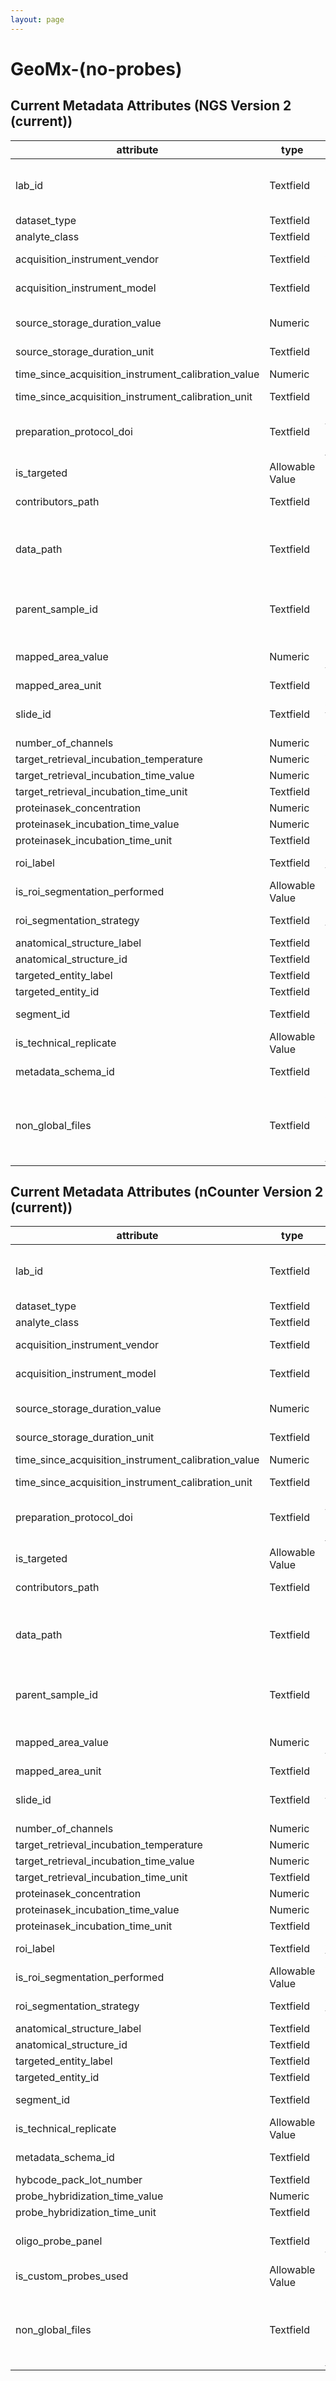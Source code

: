 ```yaml
--- 
layout: page 
---
```

# GeoMx-(no-probes) 

## Current Metadata Attributes  (NGS Version 2 (current))

| attribute                                           | type           | description                                                                                                                                                                                                                                                                                                                                                                                                                                                                                                                                                                                                                                                                                                      | value      | required   |
|-----------------------------------------------------|----------------|------------------------------------------------------------------------------------------------------------------------------------------------------------------------------------------------------------------------------------------------------------------------------------------------------------------------------------------------------------------------------------------------------------------------------------------------------------------------------------------------------------------------------------------------------------------------------------------------------------------------------------------------------------------------------------------------------------------|------------|------------|
| lab_id                                              | Textfield      | An internal field labs can use it to add whatever ID(s) they want or need for dataset validation and tracking. This could be a single ID (e.g., "Visium_9OLC_A4_S1") or a delimited list of IDs (e.g., “9OL; 9OLC.A2; Visium_9OLC_A4_S1”). This field will not be accessible to anyone outside of the consortium and no effort will be made to check if IDs provided by one data provider are also used by another.                                                                                                                                                                                                                                                                                              |            | False      |
| dataset_type                                        | Textfield      | The specific type of dataset being produced.                                                                                                                                                                                                                                                                                                                                                                                                                                                                                                                                                                                                                                                                     |            | True       |
| analyte_class                                       | Textfield      | Analytes are the target molecules being measured with the assay.                                                                                                                                                                                                                                                                                                                                                                                                                                                                                                                                                                                                                                                 |            | True       |
| acquisition_instrument_vendor                       | Textfield      | An acquisition instrument is the device that contains the signal detection hardware and signal processing software. Assays generate signals such as light of various intensities or color or signals representing the molecular mass.                                                                                                                                                                                                                                                                                                                                                                                                                                                                            |            | True       |
| acquisition_instrument_model                        | Textfield      | Manufacturers of an acquisition instrument may offer various versions (models) of that instrument with different features or sensitivities. Differences in features or sensitivities may be relevant to processing or interpretation of the data.                                                                                                                                                                                                                                                                                                                                                                                                                                                                |            | True       |
| source_storage_duration_value                       | Numeric        | How long was the source material stored, prior to this sample being processed? For assays applied to tissue sections, this would be how long the tissue section (e.g., slide) was stored, prior to the assay beginning (e.g., imaging). For assays applied to suspensions such as sequencing, this would be how long the suspension was stored before library construction began.                                                                                                                                                                                                                                                                                                                                |            | True       |
| source_storage_duration_unit                        | Textfield      | The time duration unit of measurement                                                                                                                                                                                                                                                                                                                                                                                                                                                                                                                                                                                                                                                                            |            | True       |
| time_since_acquisition_instrument_calibration_value | Numeric        | The amount of time since the acqusition instrument was last serviced by the vendor. This provides a metric for assessing drift in data capture.                                                                                                                                                                                                                                                                                                                                                                                                                                                                                                                                                                  |            | False      |
| time_since_acquisition_instrument_calibration_unit  | Textfield      | The time unit of measurement                                                                                                                                                                                                                                                                                                                                                                                                                                                                                                                                                                                                                                                                                     |            | False      |
| preparation_protocol_doi                            | Textfield           | DOI for the protocols.io page that describes the assay or sample procurment and preparation. For example for an imaging assay, the protocol might include staining of a section through the creation of an OME-TIFF file. In this case the protocol would include any image processing steps required to create the OME-TIFF file. Example: https://dx.doi.org/10.17504/protocols.io.eq2lyno9qvx9/v1                                                                                                                                                                                                                                                                                                             |            | True       |
| is_targeted                                         | Allowable Value | Specifies whether or not a specific molecule(s) is/are targeted for detection/measurement by the assay ("Yes" or "No"). The CODEX analyte is protein.                                                                                                                                                                                                                                                                                                                                                                                                                                                                                                                                                            | ['Yes', 'No'] | True       |
| contributors_path                                   | Textfield      | The path to the file with the ORCID IDs for all contributors of this dataset (e.g., "./extras/contributors.tsv" or "./contributors.tsv"). This is an internal metadata field that is just used for ingest.                                                                                                                                                                                                                                                                                                                                                                                                                                                                                                       |            | True       |
| data_path                                           | Textfield      | The top level directory containing the raw and/or processed data. For a single dataset upload this might be "." where as for a data upload containing multiple datasets, this would be the directory name for the respective dataset. For instance, if the data is within a directory called "TEST001-RK" use syntax "./TEST001-RK" for this field. If there are multiple directory levels, use the format "./TEST001-RK/Run1/Pass2" in which "Pass2" is the subdirectory where the single dataset's data is stored. This is an internal metadata field that is just used for ingest.                                                                                                                            |            | True       |
| parent_sample_id                                    | Textfield      | Unique HuBMAP or SenNet identifier of the sample (i.e., block, section or suspension) used to perform this assay. For example, for a RNAseq assay, the parent would be the suspension, whereas, for one of the imaging assays, the parent would be the tissue section. If an assay comes from multiple parent samples then this should be a comma separated list. Example: HBM386.ZGKG.235, HBM672.MKPK.442 or SNT232.UBHJ.322, SNT329.ALSK.102                                                                                                                                                                                                                                                                  |            | True       |
| mapped_area_value                                   | Numeric        | For Visium, this is the area of spots that was covered by tissue within the captured area, not the total possible captured area which is fixed. For GeoMx this would be the area of the AOI being captured. For HiFi this is the summed area of the ROIs in a single flowcell lane. For CosMx, Xenium and Resolve, this is the area of the FOV (aka ROI) region being captured.                                                                                                                                                                                                                                                                                                                                  |            | True       |
| mapped_area_unit                                    | Textfield      | The unit of measurement for the mapping area. For Visium and GeoMx this is typically um^2.                                                                                                                                                                                                                                                                                                                                                                                                                                                                                                                                                                                                                       |            | True       |
| slide_id                                            | Textfield      | A unique ID denoting the slide used. This allows users the ability to determine which tissue sections were processed together on the same slide. It is recommended that data providers prefix the ID with the center name, to prevent values overlapping across centers.                                                                                                                                                                                                                                                                                                                                                                                                                                         |            | True       |
| number_of_channels                                  | Numeric        | The number of distinct color channels in the image.                                                                                                                                                                                                                                                                                                                                                                                                                                                                                                                                                                                                                                                              |            | True       |
| target_retrieval_incubation_temperature             | Numeric        | Will normally be 100 degrees Celsius for RNA assays, and 80 degrees Celsius for protein assays.                                                                                                                                                                                                                                                                                                                                                                                                                                                                                                                                                                                                                  |            | True       |
| target_retrieval_incubation_time_value              | Numeric        | The duration for which a sample is exposed to a target retrieval solution.                                                                                                                                                                                                                                                                                                                                                                                                                                                                                                                                                                                                                                       |            | True       |
| target_retrieval_incubation_time_unit               | Textfield      | The units for target retrieval incubation time value.                                                                                                                                                                                                                                                                                                                                                                                                                                                                                                                                                                                                                                                            |            | True       |
| proteinasek_concentration                           | Numeric        | The amount or concentration of the enzyme Proteinase K within a sample (in ug/ml).                                                                                                                                                                                                                                                                                                                                                                                                                                                                                                                                                                                                                               |            | False      |
| proteinasek_incubation_time_value                   | Numeric        | The duration for which a sample is exposed to Proteinase K.                                                                                                                                                                                                                                                                                                                                                                                                                                                                                                                                                                                                                                                      |            | False      |
| proteinasek_incubation_time_unit                    | Textfield      | The units for proteinaseK incubation time value.                                                                                                                                                                                                                                                                                                                                                                                                                                                                                                                                                                                                                                                                 |            | False      |
| roi_label                                           | Textfield      | A label for the region of interest (ROI). For Xenium, Resolve and CosMx, this is the field of view (FOV) label. For GeoMx this can be found in the "Initial Dataset" spreadsheet (download from within Data Analysis Suite).                                                                                                                                                                                                                                                                                                                                                                                                                                                                                     |            | True       |
| is_roi_segmentation_performed                       | Allowable Value | Was the image segmented. For GeoMx this refers to whether segmentation was used to split ROIs (regions of interest) into AOIs (areas of interest).                                                                                                                                                                                                                                                                                                                                                                                                                                                                                                                                                               | ['Yes', 'No'] | True       |
| roi_segmentation_strategy                           | Textfield      | The method of segmentation that was applied in a GeoMx assay. If an overlay was used the overlay image needs to be included in the dataset upload.                                                                                                                                                                                                                                                                                                                                                                                                                                                                                                                                                               |            | False      |
| anatomical_structure_label                          | Textfield      | The overarching anatomical structure.                                                                                                                                                                                                                                                                                                                                                                                                                                                                                                                                                                                                                                                                            |            | False      |
| anatomical_structure_id                             | Textfield      | The ontology ID for the parent structure. Typically this would be an UBERON ID.                                                                                                                                                                                                                                                                                                                                                                                                                                                                                                                                                                                                                                  |            | False      |
| targeted_entity_label                               | Textfield      | State what cell type(s) or functional tissue unit was targeted in this ROI/AOI.                                                                                                                                                                                                                                                                                                                                                                                                                                                                                                                                                                                                                                  |            | True       |
| targeted_entity_id                                  | Textfield      | The ontology ID for the targeted entity.                                                                                                                                                                                                                                                                                                                                                                                                                                                                                                                                                                                                                                                                         |            | False      |
| segment_id                                          | Textfield      | This is the ID for the area of interest (AOI) in a GeoMx dataset. From "Initial Dataset" spreadsheet (download from within Data Analysis Suite), e.g. 9a828e39-43d8-4051-9bcc-581a520a85d4.                                                                                                                                                                                                                                                                                                                                                                                                                                                                                                                      |            | True       |
| is_technical_replicate                              | Allowable Value | Is the sequencing reaction run in replicate, "Yes" or "No". If "Yes", FASTQ files in dataset need to be merged.                                                                                                                                                                                                                                                                                                                                                                                                                                                                                                                                                                                                  | ['Yes', 'No'] | True       |
| metadata_schema_id                                  | Textfield      | The string that serves as the definitive identifier for the metadata schema version and is readily interpretable by computers for data validation and processing. Example: 22bc762a-5020-419d-b170-24253ed9e8d9                                                                                                                                                                                                                                                                                                                                                                                                                                                                                                  |            | True       |
| non_global_files                                    | Textfield      | A semicolon separated list of non-shared files to be included in the dataset. The path assumes the files are located in the "TOP/non-global/" directory. For example, for the file is TOP/non-global/lab_processed/images/1-tissue-boundary.geojson the value of this field would be "./lab_processed/images/1-tissue-boundary.geojson". After ingest, these files will be copied to the appropriate locations within the respective dataset directory tree. This field is used for internal HuBMAP processing. Examples for GeoMx and PhenoCycler are provided in the File Locations documentation: https://docs.google.com/document/d/1n2McSs9geA9Eli4QWQaB3c9R3wo5d5U1Xd57DWQfN5Q/edit#heading=h.1u82i4axggee |            | True       |


## Current Metadata Attributes  (nCounter Version 2 (current))  

| attribute                                           | type           | description                                                                                                                                                                                                                                                                                                                                                                                                                                                                                                                                                                                                                                                                                                      | value      | required   |
|-----------------------------------------------------|----------------|------------------------------------------------------------------------------------------------------------------------------------------------------------------------------------------------------------------------------------------------------------------------------------------------------------------------------------------------------------------------------------------------------------------------------------------------------------------------------------------------------------------------------------------------------------------------------------------------------------------------------------------------------------------------------------------------------------------|------------|------------|
| lab_id                                              | Textfield      | An internal field labs can use it to add whatever ID(s) they want or need for dataset validation and tracking. This could be a single ID (e.g., "Visium_9OLC_A4_S1") or a delimited list of IDs (e.g., “9OL; 9OLC.A2; Visium_9OLC_A4_S1”). This field will not be accessible to anyone outside of the consortium and no effort will be made to check if IDs provided by one data provider are also used by another.                                                                                                                                                                                                                                                                                              |            | False      |
| dataset_type                                        | Textfield      | The specific type of dataset being produced.                                                                                                                                                                                                                                                                                                                                                                                                                                                                                                                                                                                                                                                                     |            | True       |
| analyte_class                                       | Textfield      | Analytes are the target molecules being measured with the assay.                                                                                                                                                                                                                                                                                                                                                                                                                                                                                                                                                                                                                                                 |            | True       |
| acquisition_instrument_vendor                       | Textfield      | An acquisition instrument is the device that contains the signal detection hardware and signal processing software. Assays generate signals such as light of various intensities or color or signals representing the molecular mass.                                                                                                                                                                                                                                                                                                                                                                                                                                                                            |            | True       |
| acquisition_instrument_model                        | Textfield      | Manufacturers of an acquisition instrument may offer various versions (models) of that instrument with different features or sensitivities. Differences in features or sensitivities may be relevant to processing or interpretation of the data.                                                                                                                                                                                                                                                                                                                                                                                                                                                                |            | True       |
| source_storage_duration_value                       | Numeric        | How long was the source material stored, prior to this sample being processed? For assays applied to tissue sections, this would be how long the tissue section (e.g., slide) was stored, prior to the assay beginning (e.g., imaging). For assays applied to suspensions such as sequencing, this would be how long the suspension was stored before library construction began.                                                                                                                                                                                                                                                                                                                                |            | True       |
| source_storage_duration_unit                        | Textfield      | The time duration unit of measurement                                                                                                                                                                                                                                                                                                                                                                                                                                                                                                                                                                                                                                                                            |            | True       |
| time_since_acquisition_instrument_calibration_value | Numeric        | The amount of time since the acqusition instrument was last serviced by the vendor. This provides a metric for assessing drift in data capture.                                                                                                                                                                                                                                                                                                                                                                                                                                                                                                                                                                  |            | False      |
| time_since_acquisition_instrument_calibration_unit  | Textfield      | The time unit of measurement                                                                                                                                                                                                                                                                                                                                                                                                                                                                                                                                                                                                                                                                                     |            | False      |
| preparation_protocol_doi                            | Textfield           | DOI for the protocols.io page that describes the assay or sample procurment and preparation. For example for an imaging assay, the protocol might include staining of a section through the creation of an OME-TIFF file. In this case the protocol would include any image processing steps required to create the OME-TIFF file. Example: https://dx.doi.org/10.17504/protocols.io.eq2lyno9qvx9/v1                                                                                                                                                                                                                                                                                                             |            | True       |
| is_targeted                                         | Allowable Value | Specifies whether or not a specific molecule(s) is/are targeted for detection/measurement by the assay ("Yes" or "No"). The CODEX analyte is protein.                                                                                                                                                                                                                                                                                                                                                                                                                                                                                                                                                            | ['Yes', 'No'] | True       |
| contributors_path                                   | Textfield      | The path to the file with the ORCID IDs for all contributors of this dataset (e.g., "./extras/contributors.tsv" or "./contributors.tsv"). This is an internal metadata field that is just used for ingest.                                                                                                                                                                                                                                                                                                                                                                                                                                                                                                       |            | True       |
| data_path                                           | Textfield      | The top level directory containing the raw and/or processed data. For a single dataset upload this might be "." where as for a data upload containing multiple datasets, this would be the directory name for the respective dataset. For instance, if the data is within a directory called "TEST001-RK" use syntax "./TEST001-RK" for this field. If there are multiple directory levels, use the format "./TEST001-RK/Run1/Pass2" in which "Pass2" is the subdirectory where the single dataset's data is stored. This is an internal metadata field that is just used for ingest.                                                                                                                            |            | True       |
| parent_sample_id                                    | Textfield      | Unique HuBMAP or SenNet identifier of the sample (i.e., block, section or suspension) used to perform this assay. For example, for a RNAseq assay, the parent would be the suspension, whereas, for one of the imaging assays, the parent would be the tissue section. If an assay comes from multiple parent samples then this should be a comma separated list. Example: HBM386.ZGKG.235, HBM672.MKPK.442 or SNT232.UBHJ.322, SNT329.ALSK.102                                                                                                                                                                                                                                                                  |            | True       |
| mapped_area_value                                   | Numeric        | For Visium, this is the area of spots that was covered by tissue within the captured area, not the total possible captured area which is fixed. For GeoMx this would be the area of the AOI being captured. For HiFi this is the summed area of the ROIs in a single flowcell lane. For CosMx, Xenium and Resolve, this is the area of the FOV (aka ROI) region being captured.                                                                                                                                                                                                                                                                                                                                  |            | True       |
| mapped_area_unit                                    | Textfield      | The unit of measurement for the mapping area. For Visium and GeoMx this is typically um^2.                                                                                                                                                                                                                                                                                                                                                                                                                                                                                                                                                                                                                       |            | True       |
| slide_id                                            | Textfield      | A unique ID denoting the slide used. This allows users the ability to determine which tissue sections were processed together on the same slide. It is recommended that data providers prefix the ID with the center name, to prevent values overlapping across centers.                                                                                                                                                                                                                                                                                                                                                                                                                                         |            | True       |
| number_of_channels                                  | Numeric        | The number of distinct color channels in the image.                                                                                                                                                                                                                                                                                                                                                                                                                                                                                                                                                                                                                                                              |            | True       |
| target_retrieval_incubation_temperature             | Numeric        | Will normally be 100 degrees Celsius for RNA assays, and 80 degrees Celsius for protein assays.                                                                                                                                                                                                                                                                                                                                                                                                                                                                                                                                                                                                                  |            | True       |
| target_retrieval_incubation_time_value              | Numeric        | The duration for which a sample is exposed to a target retrieval solution.                                                                                                                                                                                                                                                                                                                                                                                                                                                                                                                                                                                                                                       |            | True       |
| target_retrieval_incubation_time_unit               | Textfield      | The units for target retrieval incubation time value.                                                                                                                                                                                                                                                                                                                                                                                                                                                                                                                                                                                                                                                            |            | True       |
| proteinasek_concentration                           | Numeric        | The amount or concentration of the enzyme Proteinase K within a sample (in ug/ml).                                                                                                                                                                                                                                                                                                                                                                                                                                                                                                                                                                                                                               |            | False      |
| proteinasek_incubation_time_value                   | Numeric        | The duration for which a sample is exposed to Proteinase K.                                                                                                                                                                                                                                                                                                                                                                                                                                                                                                                                                                                                                                                      |            | False      |
| proteinasek_incubation_time_unit                    | Textfield      | The units for proteinaseK incubation time value.                                                                                                                                                                                                                                                                                                                                                                                                                                                                                                                                                                                                                                                                 |            | False      |
| roi_label                                           | Textfield      | A label for the region of interest (ROI). For Xenium, Resolve and CosMx, this is the field of view (FOV) label. For GeoMx this can be found in the "Initial Dataset" spreadsheet (download from within Data Analysis Suite).                                                                                                                                                                                                                                                                                                                                                                                                                                                                                     |            | True       |
| is_roi_segmentation_performed                       | Allowable Value | Was the image segmented. For GeoMx this refers to whether segmentation was used to split ROIs (regions of interest) into AOIs (areas of interest).                                                                                                                                                                                                                                                                                                                                                                                                                                                                                                                                                               | ['Yes', 'No'] | True       |
| roi_segmentation_strategy                           | Textfield      | The method of segmentation that was applied in a GeoMx assay. If an overlay was used the overlay image needs to be included in the dataset upload.                                                                                                                                                                                                                                                                                                                                                                                                                                                                                                                                                               |            | False      |
| anatomical_structure_label                          | Textfield      | The overarching anatomical structure.                                                                                                                                                                                                                                                                                                                                                                                                                                                                                                                                                                                                                                                                            |            | False      |
| anatomical_structure_id                             | Textfield      | The ontology ID for the parent structure. Typically this would be an UBERON ID.                                                                                                                                                                                                                                                                                                                                                                                                                                                                                                                                                                                                                                  |            | False      |
| targeted_entity_label                               | Textfield      | State what cell type(s) or functional tissue unit was targeted in this ROI/AOI.                                                                                                                                                                                                                                                                                                                                                                                                                                                                                                                                                                                                                                  |            | True       |
| targeted_entity_id                                  | Textfield      | The ontology ID for the targeted entity.                                                                                                                                                                                                                                                                                                                                                                                                                                                                                                                                                                                                                                                                         |            | False      |
| segment_id                                          | Textfield      | This is the ID for the area of interest (AOI) in a GeoMx dataset. From "Initial Dataset" spreadsheet (download from within Data Analysis Suite), e.g. 9a828e39-43d8-4051-9bcc-581a520a85d4.                                                                                                                                                                                                                                                                                                                                                                                                                                                                                                                      |            | True       |
| is_technical_replicate                              | Allowable Value | Is the sequencing reaction run in replicate, "Yes" or "No". If "Yes", FASTQ files in dataset need to be merged.                                                                                                                                                                                                                                                                                                                                                                                                                                                                                                                                                                                                  | ['Yes', 'No'] | True       |
| metadata_schema_id                                  | Textfield      | The string that serves as the definitive identifier for the metadata schema version and is readily interpretable by computers for data validation and processing. Example: 22bc762a-5020-419d-b170-24253ed9e8d9                                                                                                                                                                                                                                                                                                                                                                                                                                                                                                  |            | True       |
| hybcode_pack_lot_number                             | Textfield      | Enter the lot number noted within the LabWorksheet.txt file (and used in downstream nCounter processing).                                                                                                                                                                                                                                                                                                                                                                                                                                                                                                                                                                                                        |            | True       |
| probe_hybridization_time_value                      | Numeric        | How many hours were the oligo-conjugated RNA or oligo-conjugated antibody probes hybridized with the sample?                                                                                                                                                                                                                                                                                                                                                                                                                                                                                                                                                                                                     |            | True       |
| probe_hybridization_time_unit                       | Textfield      | The units for probe hybridization time value.                                                                                                                                                                                                                                                                                                                                                                                                                                                                                                                                                                                                                                                                    |            | True       |
| oligo_probe_panel                                   | Textfield      | This is the probe panel used to target genes and/or proteins. In cases where there is a core panel and add-on modules, the core panel should be selected here. If additional panels are used, then they must be included in the "additional_panels_used.csv" file that's uploaded with the dataset.                                                                                                                                                                                                                                                                                                                                                                                                              |            | True       |
| is_custom_probes_used                               | Allowable Value | State ("Yes" or "No") whether custom RNA or antibody probes were used. If custom probes were used, they must be listed in the "custom_probe_set.csv" file.                                                                                                                                                                                                                                                                                                                                                                                                                                                                                                                                                       | ['Yes', 'No'] | True       |
| non_global_files                                    | Textfield      | A semicolon separated list of non-shared files to be included in the dataset. The path assumes the files are located in the "TOP/non-global/" directory. For example, for the file is TOP/non-global/lab_processed/images/1-tissue-boundary.geojson the value of this field would be "./lab_processed/images/1-tissue-boundary.geojson". After ingest, these files will be copied to the appropriate locations within the respective dataset directory tree. This field is used for internal HuBMAP processing. Examples for GeoMx and PhenoCycler are provided in the File Locations documentation: https://docs.google.com/document/d/1n2McSs9geA9Eli4QWQaB3c9R3wo5d5U1Xd57DWQfN5Q/edit#heading=h.1u82i4axggee |            | True       |

